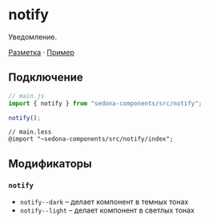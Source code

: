 # notify

Уведомление.

[Разметка](https://github.com/getsedona/sedona-components/blob/master/src/table/examples.html) · [Пример](https://getsedona.github.io/sedona-components/table.html)

## Подключение

```js
// main.js
import { notify } from "sedona-components/src/notify";

notify();
```

```less
// main.less
@import "~sedona-components/src/notify/index";
```

## Модификаторы

### `notify`

* `notify--dark` – делает компонент в темных тонах
* `notify--light` – делает компонент в светлых тонах
